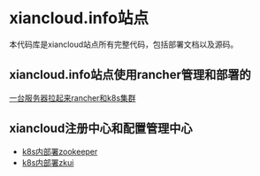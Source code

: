 # xiancloud.info站点
本代码库是xiancloud站点所有完整代码，包括部署文档以及源码。


## xiancloud.info站点使用rancher管理和部署的
[一台服务器拉起来rancher和k8s集群](rancher/README.md)

## xiancloud注册中心和配置管理中心
- [k8s内部署zookeeper](待补充)
- [k8s内部署zkui](zkui/README.md)

